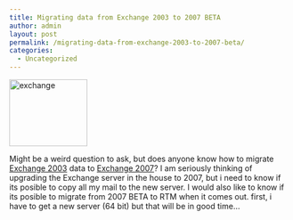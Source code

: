 ```yaml
---
title: Migrating data from Exchange 2003 to 2007 BETA
author: admin
layout: post
permalink: /migrating-data-from-exchange-2003-to-2007-beta/
categories:
  - Uncategorized
---
```

[<img height=120 alt=exchange src="http://static.flickr.com/45/153332286\_e027332b0f\_o.gif" width=140 border=0>][1]

Might be a weird question to ask, but does anyone know how to migrate [Exchange 2003][2] data to&nbsp;[Exchange 2007][3]? I am seriously thinking of upgrading the Exchange server in the house to 2007, but i need to know if its posible to copy all my mail to the new server. I would also like to know if its posible to migrate from 2007 BETA to RTM when it comes out. first, i have to get a new server (64 bit) but that will be in good time&#8230;

 [1]: http://www.flickr.com/photos/lsmartman/153332286/ "Photo Sharing"
 [2]: http://www.microsoft.com/exchange/default.mspx
 [3]: http://www.microsoft.com/exchange/preview/default.mspx
